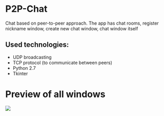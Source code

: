 # P2P-Chat
Chat based on peer-to-peer approach. The app has chat rooms, register nickname window, create new chat window, chat window itself

## Used technologies:
* UDP broadcasting
* TCP protocol (to communicate between peers)
* Python 2.7
* Tkinter

# Preview of all windows
![](http://clip2net.com/clip/m527982/7f45e-clip-263kb.jpg)
